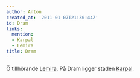 ```yaml
---
author: Anton
created_at: '2011-01-07T21:30:44Z'
id: Dram
links:
  mention:
  - Karpal
  - Lemira
title: Dram
---
```


Ö tillhörande [Lemira]. På Dram ligger staden [Karpal].

  [Lemira]: Lemira
  [Karpal]: Karpal
